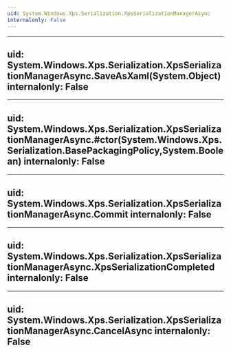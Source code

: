 ```yaml
---
uid: System.Windows.Xps.Serialization.XpsSerializationManagerAsync
internalonly: False
---
```


---
uid: System.Windows.Xps.Serialization.XpsSerializationManagerAsync.SaveAsXaml(System.Object)
internalonly: False
---

---
uid: System.Windows.Xps.Serialization.XpsSerializationManagerAsync.#ctor(System.Windows.Xps.Serialization.BasePackagingPolicy,System.Boolean)
internalonly: False
---

---
uid: System.Windows.Xps.Serialization.XpsSerializationManagerAsync.Commit
internalonly: False
---

---
uid: System.Windows.Xps.Serialization.XpsSerializationManagerAsync.XpsSerializationCompleted
internalonly: False
---

---
uid: System.Windows.Xps.Serialization.XpsSerializationManagerAsync.CancelAsync
internalonly: False
---
